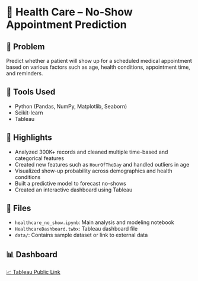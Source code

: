 # 🏥 Health Care – No-Show Appointment Prediction

## 📌 Problem
Predict whether a patient will show up for a scheduled medical appointment based on various factors such as age, health conditions, appointment time, and reminders.

## 🔧 Tools Used
- Python (Pandas, NumPy, Matplotlib, Seaborn)
- Scikit-learn
- Tableau

## 🚀 Highlights
- Analyzed 300K+ records and cleaned multiple time-based and categorical features
- Created new features such as `HourOfTheDay` and handled outliers in age
- Visualized show-up probability across demographics and health conditions
- Built a predictive model to forecast no-shows
- Created an interactive dashboard using Tableau

## 📁 Files
- `healthcare_no_show.ipynb`: Main analysis and modeling notebook
- `HealthcareDashboard.twbx`: Tableau dashboard file
- `data/`: Contains sample dataset or link to external data

## 📊 Dashboard
[📈 Tableau Public Link](https://public.tableau.com/views/Healthcare_16036892554510/HealthcareDashboard)
